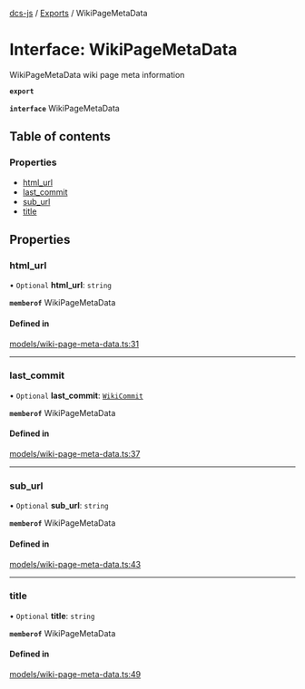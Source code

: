 [dcs-js](../README.md) / [Exports](../modules.md) / WikiPageMetaData

# Interface: WikiPageMetaData

WikiPageMetaData wiki page meta information

**`export`**

**`interface`** WikiPageMetaData

## Table of contents

### Properties

- [html\_url](WikiPageMetaData.md#html_url)
- [last\_commit](WikiPageMetaData.md#last_commit)
- [sub\_url](WikiPageMetaData.md#sub_url)
- [title](WikiPageMetaData.md#title)

## Properties

### <a id="html_url" name="html_url"></a> html\_url

• `Optional` **html\_url**: `string`

**`memberof`** WikiPageMetaData

#### Defined in

[models/wiki-page-meta-data.ts:31](https://github.com/unfoldingWord/dcs-js/blob/42a7ab5/models/wiki-page-meta-data.ts#L31)

___

### <a id="last_commit" name="last_commit"></a> last\_commit

• `Optional` **last\_commit**: [`WikiCommit`](WikiCommit.md)

**`memberof`** WikiPageMetaData

#### Defined in

[models/wiki-page-meta-data.ts:37](https://github.com/unfoldingWord/dcs-js/blob/42a7ab5/models/wiki-page-meta-data.ts#L37)

___

### <a id="sub_url" name="sub_url"></a> sub\_url

• `Optional` **sub\_url**: `string`

**`memberof`** WikiPageMetaData

#### Defined in

[models/wiki-page-meta-data.ts:43](https://github.com/unfoldingWord/dcs-js/blob/42a7ab5/models/wiki-page-meta-data.ts#L43)

___

### <a id="title" name="title"></a> title

• `Optional` **title**: `string`

**`memberof`** WikiPageMetaData

#### Defined in

[models/wiki-page-meta-data.ts:49](https://github.com/unfoldingWord/dcs-js/blob/42a7ab5/models/wiki-page-meta-data.ts#L49)
